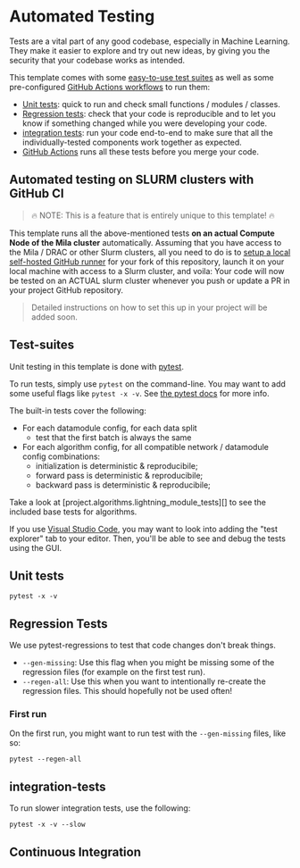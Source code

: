 # Automated Testing

Tests are a vital part of any good codebase, especially in Machine Learning.
They make it easier to explore and try out new ideas, by giving you the security that your codebase
works as intended.

This template comes with some [easy-to-use test suites](#test-suites) as well as some pre-configured
[GitHub Actions workflows](#continuous-integration) to run them:

- [Unit tests](#unit-tests): quick to run and check small functions / modules / classes.
- [Regression tests](#regression-tests): check that your code is reproducible and to let
    you know if something changed while you were developing your code.
- [integration tests](#integration-tests): run your code end-to-end to make sure that all the
    individually-tested components work together as expected.
- [GitHub Actions](#continuous-integration) runs all these tests before you merge your code.


<!--
## TODOs:

- [ ] Described what is tested by the included automated tests (a bit like what is done [here](https://github.com/gorodnitskiy/yet-another-lightning-hydra-template?tab=readme-ov-file#tests))
- [ ] Add some examples of how to run tests
- [ ] describe why the test files are next to the source files, and why TDD is good, and why ML researchers should care more about tests.
- [ ] Explain how the fixtures in `conftest.py` work (indirect parametrization of the command-line overrides, etc).
- [ ] Describe the Github Actions workflows that come with the template, and how to setup a self-hosted runner for template forks.
- [ ] Add links to relevant documentation -->

## Automated testing on SLURM clusters with GitHub CI

> 🔥 NOTE: This is a feature that is entirely unique to this template! 🔥

This template runs all the above-mentioned tests **on an actual Compute Node of the Mila cluster** automatically.
Assuming that you have access to the Mila / DRAC or other Slurm clusters, all you need to do is to
[setup a local self-hosted GitHub runner](https://docs.github.com/en/actions/hosting-your-own-runners/managing-self-hosted-runners/adding-self-hosted-runners)
for your fork of this repository, launch it on your local machine with access to a Slurm cluster,
and voila: Your code will now be tested on an ACTUAL slurm cluster whenever you push or update a PR
in your project GitHub repository.

> Detailed instructions on how to set this up in your project will be added soon.


## Test-suites

Unit testing in this template is done with [pytest](https://docs.pytest.org/en/stable/index.html).

To run tests, simply use `pytest` on the command-line. You may want to add some useful flags like
`pytest -x -v`. See [the pytest docs](https://docs.pytest.org/en/stable/contents.html) for more info.

The built-in tests cover the following:

- For each datamodule config, for each data split
    - test that the first batch is always the same
- For each algorithm config, for all compatible network / datamodule config combinations:
    - initialization is deterministic & reproducibile;
    - forward pass is deterministic & reproducibile;
    - backward pass is deterministic & reproducibile;

Take a look at [project.algorithms.lightning_module_tests][] to see the included base tests for algorithms.

If you use [Visual Studio Code](https://code.visualstudio.com/), you may want to look into adding
the "test explorer" tab to your editor. Then, you'll be able to see and debug the tests using the GUI.

## Unit tests

```console
pytest -x -v
```

## Regression Tests

We use pytest-regressions to test that code changes don't break things.

- `--gen-missing`: Use this flag when you might be missing some of the regression files (for example on the first test run).
- `--regen-all`: Use this when you want to intentionally re-create the regression files. This should hopefully not be used often!

### First run

On the first run, you might want to run test with the `--gen-missing` files, like so:

```console
pytest --regen-all
```


## integration-tests

To run slower integration tests, use the following:

```console
pytest -x -v --slow
```

## Continuous Integration

<!--
::: project.algorithms.lightning_module_tests
    options:
        show_bases: false
        show_source: true
        parameter_headings: true -->

